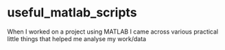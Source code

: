 # useful_matlab_scripts
When I worked on a project using MATLAB I came across various practical little things that helped me analyse my work/data
